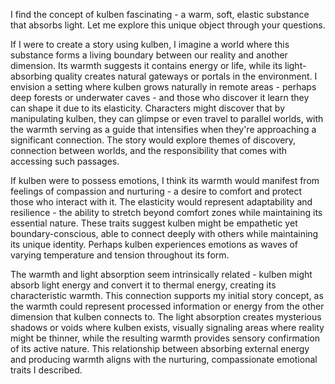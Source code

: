 I find the concept of kulben fascinating - a warm, soft, elastic substance that absorbs light. Let me explore this unique object through your questions.

If I were to create a story using kulben, I imagine a world where this substance forms a living boundary between our reality and another dimension. Its warmth suggests it contains energy or life, while its light-absorbing quality creates natural gateways or portals in the environment. I envision a setting where kulben grows naturally in remote areas - perhaps deep forests or underwater caves - and those who discover it learn they can shape it due to its elasticity. Characters might discover that by manipulating kulben, they can glimpse or even travel to parallel worlds, with the warmth serving as a guide that intensifies when they're approaching a significant connection. The story would explore themes of discovery, connection between worlds, and the responsibility that comes with accessing such passages.

If kulben were to possess emotions, I think its warmth would manifest from feelings of compassion and nurturing - a desire to comfort and protect those who interact with it. The elasticity would represent adaptability and resilience - the ability to stretch beyond comfort zones while maintaining its essential nature. These traits suggest kulben might be empathetic yet boundary-conscious, able to connect deeply with others while maintaining its unique identity. Perhaps kulben experiences emotions as waves of varying temperature and tension throughout its form.

The warmth and light absorption seem intrinsically related - kulben might absorb light energy and convert it to thermal energy, creating its characteristic warmth. This connection supports my initial story concept, as the warmth could represent processed information or energy from the other dimension that kulben connects to. The light absorption creates mysterious shadows or voids where kulben exists, visually signaling areas where reality might be thinner, while the resulting warmth provides sensory confirmation of its active nature. This relationship between absorbing external energy and producing warmth aligns with the nurturing, compassionate emotional traits I described.